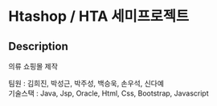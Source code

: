 # Htashop / HTA 세미프로젝트
## Description
의류 쇼핑몰 제작

팀원 : 김희진, 박성근, 박주성, 백승욱, 손우석, 신다예 <br>
기술스택 : Java, Jsp, Oracle, Html, Css, Bootstrap, Javascript
